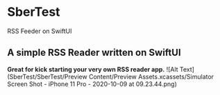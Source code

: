 # SberTest
RSS Feeder on SwiftUI
<h2> A simple RSS Reader written on SwiftUI </h2>

<strong>Great for kick starting your very own RSS reader app.</strong>
![Alt Text](SberTest/SberTest/Preview Content/Preview Assets.xcassets/Simulator Screen Shot - iPhone 11 Pro - 2020-10-09 at 09.23.44.png)
